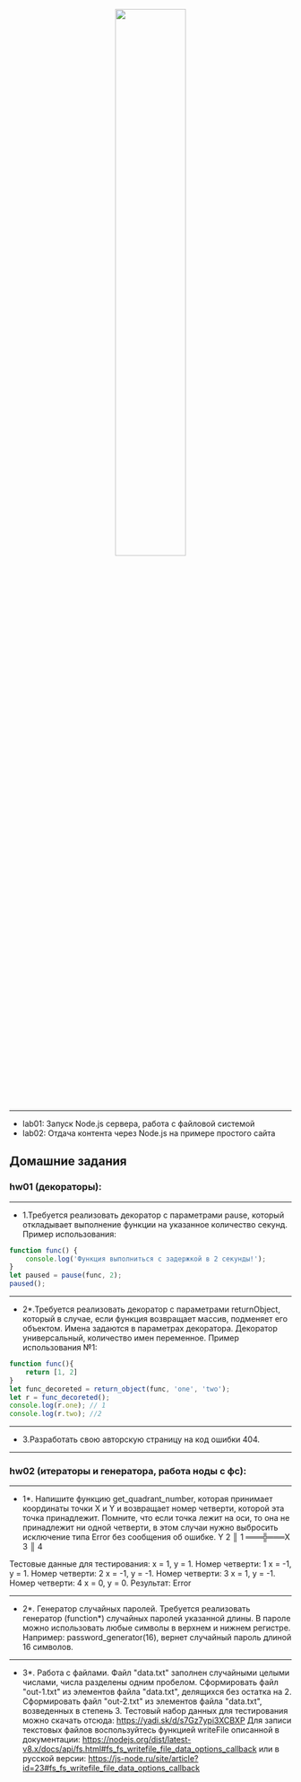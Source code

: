 <p align="center"><img width="50%" src="https://habrastorage.org/files/d73/188/3c6/d731883c64dd45baa761c17a53f42759.png"></p>

-----------------------------------------------------
* lab01: Запуск Node.js сервера, работа с файловой системой
* lab02: Отдача контента через Node.js на примере простого сайта


Домашние задания
-----------------------------------------------------
### hw01 (декораторы): 
-----------------------------------------------------
* 1.Требуется реализовать декоратор с параметрами pause, 
который откладывает выполнение функции на указанное 
количество секунд. 
Пример использования:
```js
function func() {
	console.log('Функция выполниться с задержкой в 2 секунды!');
}
let paused = pause(func, 2);
paused();
```
-----------------------------------------------------
* 2*.Требуется реализовать декоратор с параметрами returnObject, 
который в случае, если функция возвращает массив, подменяет 
его объектом. Имена задаются в параметрах декоратора. Декоратор 
универсальный, количество имен переменное.
Пример использования №1:
```js
function func(){
	return [1, 2]
}
let func_decoreted = return_object(func, 'one', 'two');
let r = func_decoreted();
console.log(r.one); // 1
console.log(r.two); //2
```
-----------------------------------------------------
* 3.Разработать свою авторскую страницу на код ошибки 404.
-----------------------------------------------------
### hw02 (итераторы и генератора, работа ноды с фс): 
-----------------------------------------------------
* 1*. Напишите функцию get_quadrant_number, которая принимает 
координаты точки X и Y и возвращает номер четверти, которой 
эта точка принадлежит. Помните, что если точка лежит на оси, то 
она не принадлежит ни одной четверти, в этом случаи нужно 
выбросить исключение типа Error без сообщения об ошибке.
   Y
 2 ║ 1 
═══╬═══X
 3 ║ 4 

Тестовые данные для тестирования:
x = 1, y = 1. Номер четверти: 1
x = -1, y = 1. Номер четверти: 2
x = -1, y = -1. Номер четверти: 3
x = 1, y = -1. Номер четверти: 4
x = 0, y = 0. Результат: Error
 
-----------------------------------------------------
* 2*. Генератор случайных паролей. Требуется реализовать генератор
(function*) случайных паролей указанной длины. В пароле можно 
использовать любые символы в верхнем и нижнем регистре. 
Например: password_generator(16), вернет случайный пароль 
длиной 16 символов.

-----------------------------------------------------
* 3*. Работа с файлами. Файл "data.txt" заполнен случайными целыми числами, 
числа разделены одним пробелом.
Сформировать файл "out-1.txt" из элементов файла "data.txt", делящихся 
без остатка на 2. Сформировать файл "out-2.txt" из элементов файла "data.txt", 
возведенных в степень 3. Тестовый набор данных для тестирования можно 
скачать отсюда: https://yadi.sk/d/s7Gz7ypi3XCBXP 
Для записи текстовых файлов воспользуйтесь функцией 
writeFile описанной в документации: 
https://nodejs.org/dist/latest-v8.x/docs/api/fs.html#fs_fs_writefile_file_data_options_callback
или в русской версии: 
https://js-node.ru/site/article?id=23#fs_fs_writefile_file_data_options_callback